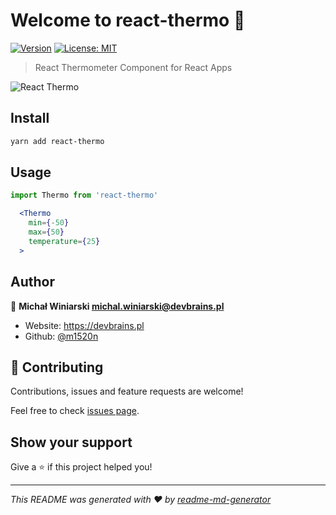 # Welcome to react-thermo 👋

[![Version](https://img.shields.io/npm/v/react-thermo.svg)](https://www.npmjs.com/package/react-thermo)
[![License: MIT](https://img.shields.io/badge/License-MIT-yellow.svg)](#)

> React Thermometer Component for React Apps

![React Thermo](https://github.com/m1520n/react-thermo/thermo.png)

## Install

```sh
yarn add react-thermo
```

## Usage

```jsx
import Thermo from 'react-thermo'

  <Thermo
    min={-50}
    max={50}
    temperature={25}
  >
```

## Author

👤 **Michał Winiarski <michal.winiarski@devbrains.pl>**

- Website: https://devbrains.pl
- Github: [@m1520n](https://github.com/m1520n)

## 🤝 Contributing

Contributions, issues and feature requests are welcome!

Feel free to check [issues page](https://github.com/m1520n/react-thermo/issues).

## Show your support

Give a ⭐️ if this project helped you!

---

_This README was generated with ❤️ by [readme-md-generator](https://github.com/kefranabg/readme-md-generator)_
